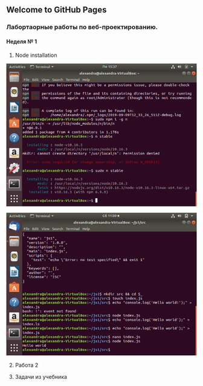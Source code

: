 ## Welcome to GitHub Pages

### Лабортаорные работы по веб-проектированию.
#### Неделя № 1
1. Node installation

![picture](https://github.com/AlexTrubkina/web-portfolio/blob/master/first%20week/node_installation.png)

![picture](https://github.com/AlexTrubkina/web-portfolio/blob/master/first%20week/node_installation1.png)

2. Работа 2

3. Задачи из учебника


